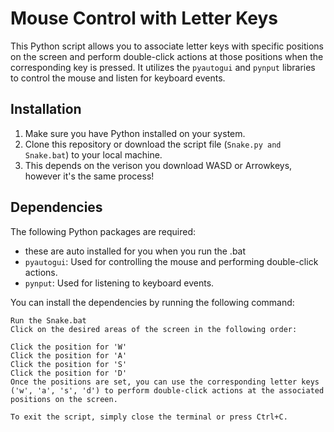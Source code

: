 # Mouse Control with Letter Keys

This Python script allows you to associate letter keys with specific positions on the screen and perform double-click actions at those positions when the corresponding key is pressed. It utilizes the `pyautogui` and `pynput` libraries to control the mouse and listen for keyboard events.

## Installation

1. Make sure you have Python installed on your system.
2. Clone this repository or download the script file (`Snake.py and Snake.bat`) to your local machine.
3. This depends on the verison you download WASD or Arrowkeys, however it's the same process!

## Dependencies

The following Python packages are required:
- these are auto installed for you when you run the .bat
- `pyautogui`: Used for controlling the mouse and performing double-click actions.
- `pynput`: Used for listening to keyboard events.

You can install the dependencies by running the following command:

```shell
Run the Snake.bat
Click on the desired areas of the screen in the following order:

Click the position for 'W'
Click the position for 'A'
Click the position for 'S'
Click the position for 'D'
Once the positions are set, you can use the corresponding letter keys ('w', 'a', 's', 'd') to perform double-click actions at the associated positions on the screen.

To exit the script, simply close the terminal or press Ctrl+C.
